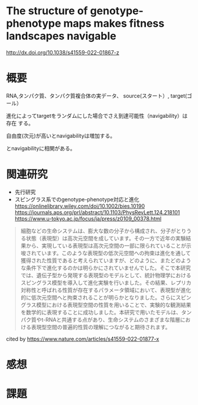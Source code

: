 # The structure of genotype-phenotype maps  makes fitness landscapes navigable
http://dx.doi.org/10.1038/s41559-022-01867-z

# 概要
RNA,タンパク質、タンパク質複合体の実データ、
source(スタート）, target(ゴール）

進化によってtargetをランダムにした場合でさえ到達可能性（navigability）は存在
する。

自由度(次元)が高いとnavigabilityは増加する。

とnavigabilityに相関がある。

##

# 関連研究
- 先行研究 
- スピングラス系でのgenotype-phenotype対応と進化 https://onlinelibrary.wiley.com/doi/10.1002/bies.10190
https://journals.aps.org/prl/abstract/10.1103/PhysRevLett.124.218101 https://www.u-tokyo.ac.jp/focus/ja/press/z0109_00378.html
> 細胞などの生命システムは、膨大な数の分子から構成され、分子がとりうる状態（表現型）は高次元空間を成しています。その一方で近年の実験結果から、実現している表現型は高次元空間の一部に限られていることが示唆されています。このような表現型の低次元空間への拘束は進化を通して獲得された性質であると考えられていますが、どのように、またどのような条件下で進化するのかは明らかにされていませんでした。そこで本研究では、遺伝子型から発現する表現型のモデルとして、統計物理学におけるスピングラス模型を導入して進化実験を行いました。その結果、レプリカ対称性と呼ばれる性質が存在するパラメータ領域において、表現型が進化的に低次元空間へと拘束されることが明らかとなりました。さらにスピングラス模型における表現型空間の性質を用いることで、実験的な観測結果を数学的に表現することに成功しました。本研究で用いたモデルは、タンパク質やt-RNAと共通する点があり、生命システムのさまざまな階層における表現型空間の普遍的性質の理解につながると期待されます。

cited by https://www.nature.com/articles/s41559-022-01877-x 
# 感想

# 課題
